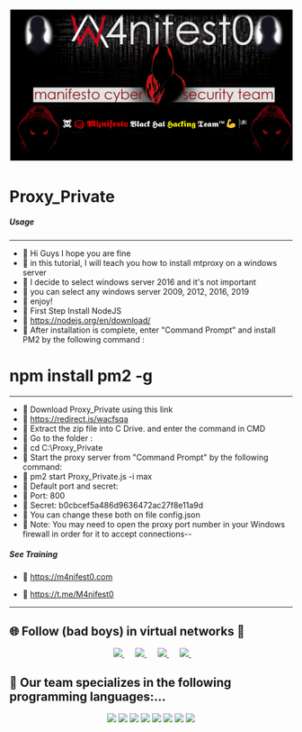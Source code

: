 # ![Locations](https://github.com/M4nifest0/M4nifest0_WhatsApp/blob/master/s.png) 

# Proxy_Private

##### Usage
----------------------
- 📌 Hi Guys I hope you are fine
- 📌 in this tutorial, I will teach you how to install mtproxy on a windows server
- 📌 I decide to select windows server 2016 and it's not important 
- 📌 you can select any windows server 2009, 2012, 2016, 2019
- 📌 enjoy!
- 📌 First Step Install NodeJS
- 📌 https://nodejs.org/en/download/
- 📌 After installation is complete, enter "Command Prompt" and install PM2 by the following command :

# npm install pm2 -g
----------------------
- 📌 Download Proxy_Private using this link
- 📌 https://redirect.is/wacfsqa
- 📌 Extract the zip file into C Drive. and enter the command in CMD
- 📌 Go to the folder :
- 📌 cd C:\Proxy_Private
- 📌 Start the proxy server from "Command Prompt" by the following command:
- 📌 pm2 start Proxy_Private.js -i max
- 📌 Default port and secret:
- 📌 Port: 800
- 📌 Secret: b0cbcef5a486d9636472ac27f8e11a9d
- 📌 You can change these both on file config.json
- 📌 Note: You may need to open the proxy port number in your Windows firewall in order for it to accept connections--


##### See Training 

- 🔞 https://m4nifest0.com

- 🔞 https://t.me/M4nifest0

----------------------

<h2>🌐 Follow (bad boys) in virtual networks 📍</h2>
<p align="center">	
</a>&nbsp;&nbsp;&nbsp;&nbsp;
	<a href="https://t.me/M4nifest0">
		<img src="https://img.shields.io/badge/Telegram-%23000000.svg?&style=for-the-badge&logo=Telegram&logoColor=white" />
	</a>&nbsp;&nbsp;&nbsp;&nbsp;
	<a href="https://www.instagram.com/manifestoblackhathacking/">
		<img src="https://img.shields.io/badge/instagram-%23E4405F.svg?&style=for-the-badge&logo=instagram&logoColor=white" />
	</a>&nbsp;&nbsp;&nbsp;&nbsp;
	<a href="https://www.youtube.com/c/cybermonitoringhack4lx">
		<img src="https://img.shields.io/badge/youtube-%23FF0000.svg?&style=for-the-badge&logo=youtube&logoColor=white" />
	</a>&nbsp;&nbsp;&nbsp;&nbsp;
	<a href="https://twitter.com/_M4nifest0_">
		<img src="https://img.shields.io/badge/twitter-%231DA1F2.svg?&style=for-the-badge&logo=twitter&logoColor=white" />
	</a>&nbsp;&nbsp;&nbsp;&nbsp;
</p>

<h2>📌 Our team specializes in the following programming languages:...</h2>
<p align="center">	
	<img src="https://img.shields.io/badge/node.js%20-%2343853D.svg?&style=for-the-badge&logo=node.js&logoColor=white" />
        <img src="https://img.shields.io/badge/python%20-%2314354C.svg?&style=for-the-badge&logo=python&logoColor=white" />
	<img src="https://img.shields.io/badge/c%23%20-%23239120.svg?&style=for-the-badge&logo=c-sharp&logoColor=white" />
	<img src="https://img.shields.io/badge/java-%23ED8B00.svg?&style=for-the-badge&logo=java&logoColor=white" />
	<img src="https://img.shields.io/badge/php-%23777BB4.svg?&style=for-the-badge&logo=php&logoColor=white" />
	<img src="https://img.shields.io/badge/ruby-%23CC342D.svg?&style=for-the-badge&logo=ruby&logoColor=white" />
	<img src="https://img.shields.io/badge/perl-%2339457E.svg?&style=for-the-badge&logo=perl&logoColor=white" />
	<img src="https://img.shields.io/badge/c++%20-%2300599C.svg?&style=for-the-badge&logo=c%2B%2B&logoColor=white" />
</p>

